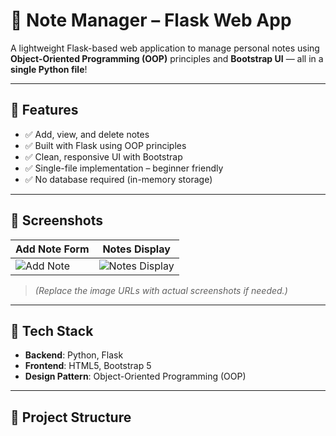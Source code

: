 # 📝 Note Manager – Flask Web App

A lightweight Flask-based web application to manage personal notes using **Object-Oriented Programming (OOP)** principles and **Bootstrap UI** — all in a **single Python file**!

---

## 🚀 Features

- ✅ Add, view, and delete notes
- ✅ Built with Flask using OOP principles
- ✅ Clean, responsive UI with Bootstrap
- ✅ Single-file implementation – beginner friendly
- ✅ No database required (in-memory storage)

---

## 📸 Screenshots

| Add Note Form | Notes Display |
|---------------|----------------|
| ![Add Note](https://via.placeholder.com/400x200?text=Add+Note+Form) | ![Notes Display](https://via.placeholder.com/400x200?text=Notes+Card+View) |

> *(Replace the image URLs with actual screenshots if needed.)*

---

## 🧰 Tech Stack

- **Backend**: Python, Flask
- **Frontend**: HTML5, Bootstrap 5
- **Design Pattern**: Object-Oriented Programming (OOP)

---

## 📂 Project Structure

